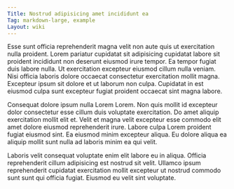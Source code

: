 ```yaml
---
Title: Nostrud adipisicing amet incididunt ea
Tag: markdown-large, example
Layout: wiki
---
```

Esse sunt officia reprehenderit magna velit non aute quis ut exercitation nulla proident. Lorem pariatur cupidatat sit adipisicing cupidatat labore sit proident incididunt non deserunt eiusmod irure tempor. Ea tempor fugiat duis labore nulla. Ut exercitation excepteur eiusmod cillum nulla veniam. Nisi officia laboris dolore occaecat consectetur exercitation mollit magna. Excepteur ipsum sit dolore et ut laborum non culpa. Cupidatat in est eiusmod culpa sunt excepteur fugiat proident occaecat sint magna labore.

Consequat dolore ipsum nulla Lorem Lorem. Non quis mollit id excepteur dolor consectetur esse cillum duis voluptate exercitation. Do amet aliquip exercitation mollit elit et. Velit et magna velit excepteur esse commodo elit amet dolore eiusmod reprehenderit irure. Labore culpa Lorem proident fugiat eiusmod sint. Ea eiusmod minim excepteur aliqua. Eu dolore aliqua ea aliquip mollit sunt nulla ad laboris minim ea qui velit.

Laboris velit consequat voluptate enim elit labore eu in aliqua. Officia reprehenderit cillum adipisicing est nostrud sit velit. Ullamco ipsum reprehenderit cupidatat exercitation mollit excepteur ut nostrud commodo sunt sunt qui officia fugiat. Eiusmod eu velit sint voluptate.